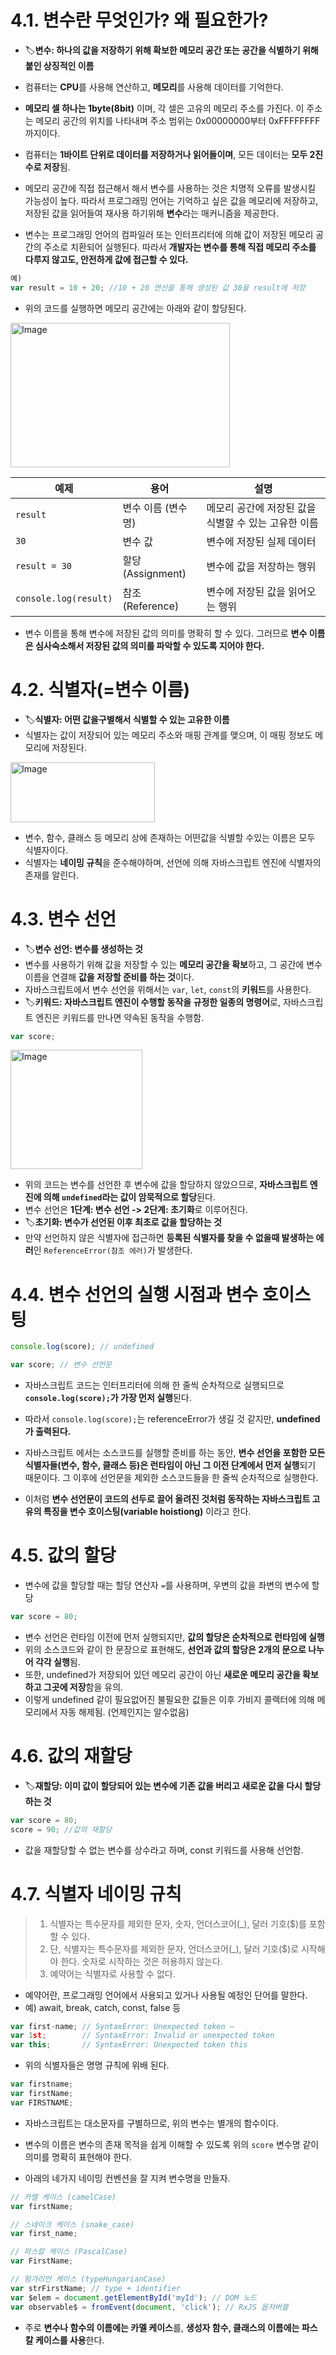 # 4.1. 변수란 무엇인가? 왜 필요한가?
- 🏷️**변수: 하나의 값을 저장하기 위해 확보한 메모리 공간 또는 공간을 식별하기 위해 붙인 상징적인 이름**

- 컴퓨터는 **CPU**를 사용해 연산하고, **메모리**를 사용해 데이터를 기억한다.
- **메모리 셀 하나는 1byte(8bit)** 이며, 각 셀은 고유의 메모리 주소를 가진다. 이 주소는 메모리 공간의 위치를 나타내며 주소 범위는 0x00000000부터 0xFFFFFFFF까지이다.

- 컴퓨터는 **1바이트 단위로 데이터를 저장하거나 읽어들이며**, 모든 데이터는 **모두 2진수로 저장**됨.

- 메모리 공간에 직접 접근해서 해서 변수를 사용하는 것은 치명적 오류를 발생시킬 가능성이 높다. 따라서 프로그래밍 언어는 기억하고 싶은 값을 메모리에 저장하고, 저장된 값을 읽어들여 재사용 하기위해 **변수**라는 매커니즘을 제공한다.

- 변수는 프로그래밍 언어의 컴파일러 또는 인터프리터에 의해 값이 저장된 메모리 공간의 주소로 치환되어 실행된다. 따라서 **개발자는 변수를 통해 직접 메모리 주소를 다루지 않고도, 안전하게 값에 접근할 수 있다.**
  
~~~javascript
예)
var result = 10 + 20; //10 + 20 연산을 통해 생성된 값 30을 result에 저장
~~~

- 위의 코드를 실행하면 메모리 공간에는 아래와 같이 할당된다.

<img width="351" height="231" alt="Image" src="https://github.com/user-attachments/assets/fde13bab-67a7-4739-a803-99a18e9d5266" />

| 예제                    | 용어              | 설명                             |
| --------------------- | --------------- | ------------------------------ |
| `result`              | 변수 이름 (변수명)     | 메모리 공간에 저장된 값을 식별할 수 있는 고유한 이름 |
| `30`                  | 변수 값            | 변수에 저장된 실제 데이터                 |
| `result = 30`         | 할당 (Assignment) | 변수에 값을 저장하는 행위                 |
| `console.log(result)` | 참조 (Reference)  | 변수에 저장된 값을 읽어오는 행위             |


- 변수 이름을 통해 변수에 저장된 값의 의미를 명확히 할 수 있다. 그러므로 **변수 이름은 심사숙소해서 저장된 값의 의미를 파악할 수 있도록 지어야 한다.**

# 4.2. 식별자(=변수 이름)
- 🏷️**식별자: 어떤 값을구별해서 식별할 수 있는 고유한 이름**
- 식별자는 값이 저장되어 있는 메모리 주소와 매핑 관계를 맺으며, 이 매핑 정보도 메모리에 저장된다.
  
<img width="231" height="96" alt="Image" src="https://github.com/user-attachments/assets/17977ac4-55e2-4fc4-bdb3-d461c08785db" />

- 변수, 함수, 클래스 등 메모리 상에 존재하는 어떤값을 식별할 수있는 이름은 모두 식별자이다.
- 식별자는 **네이밍 규칙**을 준수해야하며, 선언에 의해 자바스크립트 엔진에 식별자의 존재를 알린다.

# 4.3. 변수 선언
- 🏷️**변수 선언: 변수를 생성하는 것**
- 변수를 사용하기 위해 값을 저장할 수 있는 **메모리 공간을 확보**하고, 그 공간에 변수 이름을 연결해 **값을 저장할 준비를 하는 것**이다.
- 자바스크립트에서 변수 선언을 위해서는 `var`, `let`, `const`의 **키워드**를 사용한다.
- 🏷️**키워드: 자바스크립트 엔진이 수행할 동작을 규정한 일종의 명령어**로, 자바스크립트 엔진은 키워드를 만나면 약속된 동작을 수행함.

~~~javascript
var score;
~~~

<img width="211" height="191" alt="Image" src="https://github.com/user-attachments/assets/81ea3d6b-7404-4421-a6a7-df4a6f6dfa42" />

- 위의 코드는 변수를 선언한 후 변수에 값을 할당하지 않았으므로, **자바스크립트 엔진에 의해 `undefined`라는 값이 암묵적으로 할당**된다.
- 변수 선언은 **1단계: 변수 선언 -> 2단계: 초기화**로 이루어진다.
- 🏷️**초기화: 변수가 선언된 이후 최초로 값을 할당하는 것**
- 만약 선언하지 않은 식별자에 접근하면 **등록된 식별자를 찾을 수 없을때 발생하는 에러**인 `ReferenceError(참조 에러)`가 발생한다.

# 4.4. 변수 선언의 실행 시점과 변수 호이스팅
```javascript
console.log(score); // undefined

var score; // 변수 선언문
```
- 자바스크립트 코드는 인터프리터에 의해 한 줄씩 순차적으로 실행되므로 **`console.log(score);`가 가장 먼저 실행**된다.
- 따라서 `console.log(score);`는 referenceError가 생길 것 같지만, **undefined가 출력된다.**
  
- 자바스크립트 에서는 소스코드를 실행할 준비를 하는 동안, **변수 선언을 포함한 모든 식별자들(변수, 함수, 클래스 등)은 런타임이 아닌 그 이전 단계에서 먼저 실행**되기 때문이다. 그 이후에 선언문을 제외한 소스코드들을 한 줄씩 순차적으로 실행한다.
- 이처럼 **변수 선언문이 코드의 선두로 끌어 올려진 것처럼 동작하는 자바스크립트 고유의 특징을 변수 호이스팅(variable hoistiong)** 이라고 한다.

# 4.5. 값의 할당
- 변수에 값을 할당할 때는 할당 연산자 `=`를 사용하며, 우변의 값을 좌변의 변수에 할당
~~~javascript
var score = 80;
~~~
- 변수 선언은 런타임 이전에 먼저 실행되지만, **값의 할당은 순차적으로 런타임에 실행**
- 위의 소스코드와 같이 한 문장으로 표현해도, **선언과 값의 할당은 2개의 문으로 나누어 각각 실행**됨.
- 또한, undefined가 저장되어 있던 메모리 공간이 아닌 **새로운 메모리 공간을 확보 하고 그곳에 저장**함을 유의.
- 이렇게 undefined 같이 필요없어진 불필요한 값들은 이후 가비지 콜렉터에 의해 메모리에서 자동 해제됨. (언제인지는 알수없음)

# 4.6. 값의 재할당
- 🏷️**재할당: 이미 값이 할당되어 있는 변수에 기존 값을 버리고 새로운 값을 다시 할당하는 것**
~~~javascript
var score = 80;
score = 90; //값의 재할당
~~~
- 값을 재할당할 수 없는 변수를 상수라고 하며, const 키워드를 사용해 선언함.

# 4.7. 식별자 네이밍 규칙
> 1. 식별자는 특수문자를 제외한 문자, 숫자, 언더스코어(_), 달러 기호($)를 포함할 수 있다.
> 2. 단, 식별자는 특수문자를 제외한 문자, 언더스코어(_), 달러 기호($)로 시작해야 한다. 숫자로 시작하는 것은 허용하지 않는다.
> 3. 예약어는 식별자로 사용할 수 없다.

- 예약어란, 프로그래밍 언어에서 사용되고 있거나 사용될 예정인 단어를 말한다.
- 예) await, break, catch, const, false  등

```javascript
var first-name; // SyntaxError: Unexpected token –
var 1st;        // SyntaxError: Invalid or unexpected token
var this;       // SyntaxError: Unexpected token this
```
- 위의 식별자들은 명명 규칙에 위배 된다.
```javascript
var firstname;
var firstName;
var FIRSTNAME;
```
- 자바스크립트는 대소문자를 구별하므로, 위의 변수는 별개의 함수이다.
- 변수의 이름은 변수의 존재 목적을 쉽게 이해할 수 있도록 위의 `score` 변수명 같이 의미를 명확히 표현해야 한다.

- 아래의 네가지 네이밍 컨벤션을 잘 지켜 변수명을 만들자.
```javascript
// 카멜 케이스 (camelCase)
var firstName;

// 스네이크 케이스 (snake_case)
var first_name;

// 파스칼 케이스 (PascalCase)
var FirstName;

// 헝가리언 케이스 (typeHungarianCase)
var strFirstName; // type + identifier
var $elem = document.getElementById('myId'); // DOM 노드
var observable$ = fromEvent(document, 'click'); // RxJS 옵저버블
```
- 주로 **변수나 함수의 이름에는 카멜 케이스**를, **생성자 함수, 클래스의 이름에는 파스칼 케이스를 사용**한다.
